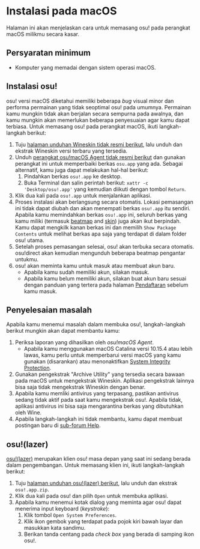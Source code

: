 # Instalasi pada macOS

Halaman ini akan menjelaskan cara untuk memasang osu! pada perangkat macOS milikmu secara kasar.

## Persyaratan minimum

- Komputer yang memadai dengan sistem operasi macOS.

## Instalasi osu!

osu! versi macOS diketahui memiliki beberapa *bug* visual minor dan performa permainan yang tidak seoptimal osu! pada umumnya. Permainan kamu mungkin tidak akan berjalan secara sempurna pada awalnya, dan kamu mungkin akan memerlukan beberapa penyesuaian agar kamu dapat terbiasa. Untuk memasang osu! pada perangkat macOS, ikuti langkah-langkah berikut:

1. Tuju [halaman unduhan Wineskin tidak resmi berikut](https://osu.ppy.sh/community/forums/topics/1106057), lalu unduh dan ekstrak Wineskin versi terbaru yang tersedia.
2. Unduh [perangkat osu!macOS Agent tidak resmi berikut](https://osu.ppy.sh/community/forums/topics/1036678) dan gunakan perangkat ini untuk memperbaiki berkas `osu.app` yang ada. Sebagai alternatif, kamu juga dapat melakukan hal-hal berikut:
   1. Pindahkan berkas `osu!.app` ke desktop.
   2. Buka Terminal dan salin perintah berikut: `xattr -c 'Desktop/osu!.app'` yang kemudian diikuti dengan tombol `Return`.
3. Klik dua kali pada `osu!.app` untuk menjalankan aplikasi.
4. Proses instalasi akan berlangsung secara otomatis. Lokasi pemasangan ini tidak dapat diubah dan akan menempati berkas `osu!.app` itu sendiri. Apabila kamu memindahkan berkas `osu!.app` ini, seluruh berkas yang kamu miliki (termasuk [beatmap](/wiki/Beatmap) and [skin](/wiki/Skin)) juga akan ikut berpindah. Kamu dapat mengkilk kanan berkas ini dan memilih `Show Package Contents` untuk melihat berkas apa saja yang terdapat di dalam folder osu! utama.
5. Setelah proses pemasangan selesai, osu! akan terbuka secara otomatis. osu!direct akan kemudian mengunduh beberapa beatmap pengantar untukmu.
6. osu! akan meminta kamu untuk masuk atau membuat akun baru.
   - Apabila kamu sudah memiliki akun, silakan masuk.
   - Apabila kamu belum memiliki akun, silakan buat akun baru sesuai dengan panduan yang tertera pada halaman [Pendaftaran](/wiki/Registration) sebelum kamu masuk.

## Penyelesaian masalah

Apabila kamu menemui masalah dalam membuka osu!, langkah-langkah berikut mungkin akan dapat membantu kamu:

1. Periksa laporan yang dihasilkan oleh *osu!macOS Agent*.
   - Apabila kamu menggunakan macOS Catalina versi 10.15.4 atau lebih lawas, kamu perlu untuk memperbarui versi macOS yang kamu gunakan (disarankan) atau menonaktifkan [System Integrity Protection](https://developer.apple.com/documentation/security/disabling_and_enabling_system_integrity_protection).
2. Gunakan pengekstrak "Archive Utility" yang tersedia secara bawaan pada macOS untuk mengekstrak Wineskin. Aplikasi pengekstrak lainnya bisa saja tidak mengekstrak Wineskin dengan benar.
3. Apabila kamu memliki antivirus yang terpasang, pastikan antivirus sedang tidak aktif pada saat kamu mengekstrak osu!. Apabila tidak, aplikasi antivirus ini bisa saja mengarantina berkas yang dibutuhkan oleh Wine.
4. Apabila langkah-langkah ini tidak membantu, kamu dapat membuat postingan baru di [sub-forum Help](https://osu.ppy.sh/community/forums/5).

## osu!(lazer)

[osu!(lazer)](/wiki/Client/Release_stream/Lazer) merupakan klien osu! masa depan yang saat ini sedang berada dalam pengembangan. Untuk memasang klien ini, ikuti langkah-langkah berikut:

1. Tuju [halaman unduhan osu!(lazer) berikut](https://github.com/ppy/osu/releases/latest), lalu unduh dan ekstrak `osu!.app.zip`.
2. Klik dua kali pada osu! dan pilih `Open` untuk membuka aplikasi.
3. Apabila kamu menemui kotak dialog yang meminta agar osu! dapat menerima input keyboard (*keystroke*):
   1. Klik tombol `Open System Preferences`.
   2. Klik ikon gembok yang terdapat pada pojok kiri bawah layar dan masukkan kata sandimu.
   3. Berikan tanda centang pada *check box* yang berada di samping ikon osu!.
